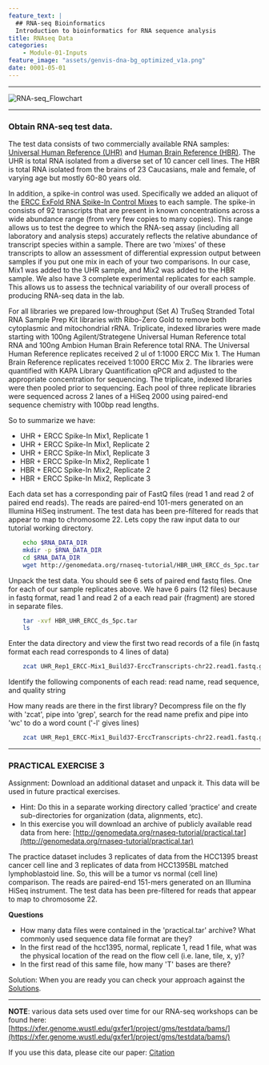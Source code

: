 ```yaml
---
feature_text: |
  ## RNA-seq Bioinformatics
  Introduction to bioinformatics for RNA sequence analysis
title: RNAseq Data
categories:
    - Module-01-Inputs
feature_image: "assets/genvis-dna-bg_optimized_v1a.png"
date: 0001-05-01
---
```


***

![RNA-seq_Flowchart](/assets/module_1/RNA-seq_Flowchart.png)

***

### Obtain RNA-seq test data.
The test data consists of two commercially available RNA samples: [Universal Human Reference (UHR)](/assets/module_1/UHR.pdf) and [Human Brain Reference (HBR)](/assets/module_1/HBR.pdf). The UHR is total RNA isolated from a diverse set of 10 cancer cell lines. The HBR is total RNA isolated from the brains of 23 Caucasians, male and female, of varying age but mostly 60-80 years old.

In addition, a spike-in control was used. Specifically we added an aliquot of the [ERCC ExFold RNA Spike-In Control Mixes](/assets/module_1/ERCC.pdf) to each sample. The spike-in consists of 92 transcripts that are present in known concentrations across a wide abundance range (from very few copies to many copies). This range allows us to test the degree to which the RNA-seq assay (including all laboratory and analysis steps) accurately reflects the relative abundance of transcript species within a sample. There are two 'mixes' of these transcripts to allow an assessment of differential expression output between samples if you put one mix in each of your two comparisons. In our case, Mix1 was added to the UHR sample, and Mix2 was added to the HBR sample. We also have 3 complete experimental replicates for each sample. This allows us to assess the technical variability of our overall process of producing RNA-seq data in the lab.

For all libraries we prepared low-throughput (Set A) TruSeq Stranded Total RNA Sample Prep Kit libraries with Ribo-Zero Gold to remove both cytoplasmic and mitochondrial rRNA. Triplicate, indexed libraries were made starting with 100ng Agilent/Strategene Universal Human Reference total RNA and 100ng Ambion Human Brain Reference total RNA. The Universal Human Reference replicates received 2 ul of 1:1000 ERCC Mix 1. The Human Brain Reference replicates received 1:1000 ERCC Mix 2. The libraries were quantified with KAPA Library Quantification qPCR and adjusted to the appropriate concentration for sequencing. The triplicate, indexed libraries were then pooled prior to sequencing. Each pool of three replicate libraries were sequenced across 2 lanes of a HiSeq 2000 using paired-end sequence chemistry with 100bp read lengths.

So to summarize we have:

* UHR + ERCC Spike-In Mix1, Replicate 1
* UHR + ERCC Spike-In Mix1, Replicate 2
* UHR + ERCC Spike-In Mix1, Replicate 3
* HBR + ERCC Spike-In Mix2, Replicate 1
* HBR + ERCC Spike-In Mix2, Replicate 2
* HBR + ERCC Spike-In Mix2, Replicate 3

Each data set has a corresponding pair of FastQ files (read 1 and read 2 of paired end reads).
The reads are paired-end 101-mers generated on an Illumina HiSeq instrument. The test data has been pre-filtered for reads that appear to map to chromosome 22. Lets copy the raw input data to our tutorial working directory.
```bash
    echo $RNA_DATA_DIR
    mkdir -p $RNA_DATA_DIR
    cd $RNA_DATA_DIR
    wget http://genomedata.org/rnaseq-tutorial/HBR_UHR_ERCC_ds_5pc.tar
```
Unpack the test data. You should see 6 sets of paired end fastq files. One for each of our sample replicates above. We have 6 pairs (12 files) because in fastq format, read 1 and read 2 of a each read pair (fragment) are stored in separate files.
```bash
    tar -xvf HBR_UHR_ERCC_ds_5pc.tar
    ls
```
Enter the data directory and view the first two read records of a file (in fastq format each read corresponds to 4 lines of data)
```bash
    zcat UHR_Rep1_ERCC-Mix1_Build37-ErccTranscripts-chr22.read1.fastq.gz | head -n 8
```
Identify the following components of each read: read name, read sequence, and quality string

How many reads are there in the first library? Decompress file on the fly with 'zcat', pipe into 'grep', search for the read name prefix and pipe into 'wc' to do a word count ('-l' gives lines)
```bash
    zcat UHR_Rep1_ERCC-Mix1_Build37-ErccTranscripts-chr22.read1.fastq.gz | grep -P "^\@HWI" | wc -l
```
***

### PRACTICAL EXERCISE 3
Assignment: Download an additional dataset and unpack it. This data will be used in future practical exercises.

* Hint: Do this in a separate working directory called ‘practice’ and create sub-directories for organization (data, alignments, etc).
* In this exercise you will download an archive of publicly available read data from here: [http://genomedata.org/rnaseq-tutorial/practical.tar](http://genomedata.org/rnaseq-tutorial/practical.tar)

The practice dataset includes 3 replicates of data from the HCC1395 breast cancer cell line and 3 replicates of data from HCC1395BL matched lymphoblastoid line. So, this will be a tumor vs normal (cell line) comparison. The reads are paired-end 151-mers generated on an Illumina HiSeq instrument. The test data has been pre-filtered for reads that appear to map to chromosome 22.

**Questions**

* How many data files were contained in the 'practical.tar' archive? What commonly used sequence data file format are they?
* In the first read of the hcc1395, normal, replicate 1, read 1 file, what was the physical location of the read on the flow cell (i.e. lane, tile, x, y)?
* In the first read of this same file, how many 'T' bases are there?

Solution: When you are ready you can check your approach against the [Solutions](http://rnabio.org/appendix/0007/04/01/Practical_Excercise_Solutions/#Practical%20Excercise%203).

***

**NOTE**: various data sets used over time for our RNA-seq workshops can be found here: [https://xfer.genome.wustl.edu/gxfer1/project/gms/testdata/bams/](https://xfer.genome.wustl.edu/gxfer1/project/gms/testdata/bams/)

If you use this data, please cite our paper: [Citation](https://github.com/griffithlab/rnaseq_tutorial/wiki/Citation)
